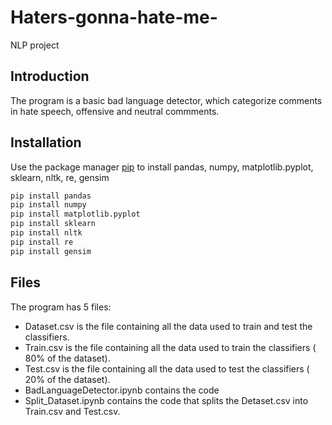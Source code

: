 # Haters-gonna-hate-me-
NLP project

## Introduction 
The program is a basic bad language detector, which categorize comments in hate speech, offensive and neutral commments.

## Installation
Use the package manager [pip](https://pip.pypa.io/en/stable/) to install pandas, numpy, matplotlib.pyplot, sklearn, nltk, re, gensim
```bash
pip install pandas
pip install numpy
pip install matplotlib.pyplot
pip install sklearn
pip install nltk
pip install re
pip install gensim
```

## Files
The program has 5 files:
- Dataset.csv is the file containing all the data used to train and test the classifiers.
- Train.csv is the file containing all the data used to train the classifiers ( 80% of the dataset).
- Test.csv is the file containing all the data used to test the classifiers ( 20% of the dataset).
- BadLanguageDetector.ipynb contains the code 
- Split_Dataset.ipynb contains the code that splits the Detaset.csv into Train.csv and Test.csv.


